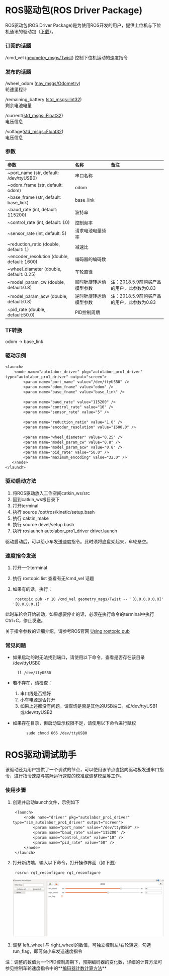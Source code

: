 # ROS驱动包(ROS Driver Package)

ROS驱动包(ROS Driver Package)是为使用ROS开发的用户，提供上位机与下位机通讯的驱动包（[下载](http://www.autolabor.com.cn/download)）。
### 订阅的话题  
/cmd\_vel ([geometry_msgs/Twist](http://docs.ros.org/api/geometry_msgs/html/msg/Twist.html))
控制下位机运动的速度指令
	
### 发布的话题
/wheel\_odom ([nav_msgs/Odometry](http://docs.ros.org/api/nav_msgs/html/msg/Odometry.html))  
轮速里程计  

/remaining\_battery ([std_msgs::Int32](http://docs.ros.org/hydro/api/std_msgs/html/msg/Int32.html))  
剩余电池电量  

/current([std_msgs::Float32](http://docs.ros.org/hydro/api/std_msgs/html/msg/Float32.html))  
电压信息  

/voltage([std_msgs::Float32](http://docs.ros.org/hydro/api/std_msgs/html/msg/Float32.html))  
电压信息


### 参数

| 参数  | 名称  | 备注  |
| :------------ | :------------ | :------------ |
| ~port_name (str, default: /dev/ttyUSB0)  | 串口名称  |   |
| ~odom_frame (str, default: odom)   | odom  |   |
| ~base_frame (str, default: base_link)   |  base_link |   |
| ~baud_rate (int, default: 115200)   |  波特率  |   |
| ~control_rate (int, default: 10)  | 控制频率  |   |
| ~sensor_rate (int, default: 5)  |  请求电池电量频率   |   |
| ~reduction_ratio (double, default: 1)   | 减速比    |   |
| ~encoder_resolution (double, default: 1600)   | 编码器的编码数    |   |
| ~wheel_diameter (double, default: 0.25)    | 车轮直径    |   |
| ~model_param_cw (double, default:0.8)  |  顺时针旋转运动模型参数 | 注：2018.5.9前购买产品的用户，此参数为0.83  |
| ~model_param_acw (double, default:0.8)  | 逆时针旋转运动模型参数  | 注：2018.5.9前购买产品的用户，此参数为0.83  |
| ~pid_rate (double, default:50.0)    | PID控制周期   |   |

### TF转换

odom → base_link

### 驱动示例
	
	
	<launch>
	    <node name="autolabor_driver" pkg="autolabor_pro1_driver" type="autolabor_pro1_driver" output="screen">
	        <param name="port_name" value="/dev/ttyUSB0" />
	        <param name="odom_frame" value="odom" />
	        <param name="base_frame" value="base_link" />
	
	        <param name="baud_rate" value="115200" />
	        <param name="control_rate" value="10" />
	        <param name="sensor_rate" value="5" />
	
	        <param name="reduction_ratio" value="1.0" />
	        <param name="encoder_resolution" value="1600.0" />
	
	        <param name="wheel_diameter" value="0.25" />
	        <param name="model_param_cw" value="0.8" />
	        <param name="model_param_acw" value="0.8" />
	        <param name="pid_rate" value="50.0" />
			<param name="maximum_encoding" value="32.0" />
	   </node>
	</launch>
	
### 驱动启动方法

1. 将ROS驱动放入工作空间catkin_ws/src
2. 回到catkin_ws根目录下
3. 打开terminal
3. 执行 
		source /opt/ros/kinetic/setup.bash
4. 执行 
		caktin_make
5. 执行 
		source devel/setup.bash
6. 执行 
		roslaunch autolabor_pro1_driver driver.launch 

驱动启动后，可以给小车发送速度指令。此时须将底盘架起来，车轮悬空。

### 速度指令发送

1. 打开一个terminal
2. 执行 rostopic list 查看有无/cmd_vel 话题
3. 如果有的话，执行：

		rostopic pub -r 10 /cmd_vel geometry_msgs/Twist -- '[0.0,0.0,0.0]' '[0.0,0.0,1]'
	
此时车轮会开始转动，如果想要停止的话，必须在执行命令的terminal中执行Ctrl+C，停止发送。

关于指令参数的详细介绍，请参考ROS官网 [Using rostopic pub](http://wiki.ros.org/ROS/Tutorials/UnderstandingTopics)

 
	
### 常见问题
* 如果启动的时无法找到端口，请使用以下命令，查看是否存在该目录 /dev/ttyUSB0
		
		ll /dev/ttyUSB0
		
* 若不存在，请检查：  

	1. 串口线是否插好
	2. 小车电源是否打开
	3. 如果上述都没有问题，请查询是否是其他的USB端口，如/dev/ttyUSB1或/dev/ttyUSB2
		
* 如果存在目录，但启动显示权限不足，请使用以下命令进行赋权
	
			sudo chmod 666 /dev/ttyUSB0 	
		
# ROS驱动调试助手

该驱动还为用户提供了一个调试的节点，可以使用该节点直接向驱动板发送串口指令，进行指令速度与实际运行速度的校准或调整模型等工作。


### 使用步骤
1. 创建并启动launch文件，示例如下  

	
		<launch>
		    <node name="driver" pkg="autolabor_pro1_driver" type="sim_autolabor_pro1_driver" output="screen">
				<param name="port_name" value="/dev/ttyUSB0" />
				<param name="baud_rate" value="115200" />
				<param name="control_rate" value="10" />
				<param name="pid_rate" value="50" />
		    </node>
		</launch>
	
2. 打开新终端，输入以下命令，打开操作界面（如下图）

		rosrun rqt_reconfigure rqt_reconfigure
		
	![](imgs/autolaborPro1-rqt.png)  
	
3. 调整 left\_wheel 与 right\_wheel的数值，可独立控制左/右轮转速，勾选 run\_flag，即可向小车发送速度指令

注：调整的数值为一个PID控制周期下，预期编码器的变化数，详细的计算方法可参见控制车轮速度指令中的**[编码器计数计算方法](controlRule#caculate-method)**




